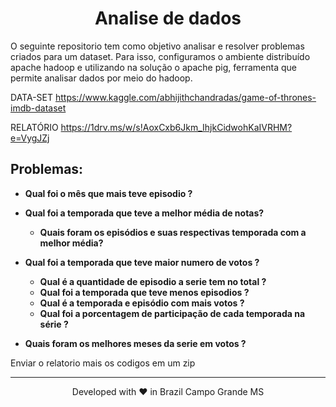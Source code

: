 <h1 align="center">Analise de dados</h1>

O seguinte repositorio tem como objetivo analisar e resolver problemas criados para um dataset. Para isso, configuramos o ambiente distribuído apache hadoop e utilizando na solução o apache pig, ferramenta que permite analisar dados por meio do hadoop.

DATA-SET
https://www.kaggle.com/abhijithchandradas/game-of-thrones-imdb-dataset

RELATÓRIO
https://1drv.ms/w/s!AoxCxb6Jkm_IhjkCidwohKaIVRHM?e=VygJZj

## Problemas:

* **Qual foi o mês que mais teve episodio ?**
* **Qual foi a temporada que teve a melhor média de notas?**
    * **Quais foram os episódios e suas respectivas temporada com a melhor média?**
* **Qual foi a temporada que teve maior numero de votos ?**
    * **Qual é a quantidade de episodio a serie tem no total ?**
    * **Qual foi a temporada  que teve menos episodios ?**
    * **Qual é a temporada e episódio com mais votos ?**
    * **Qual foi a porcentagem de participação de cada temporada na série ?**

* **Quais foram os melhores meses da serie em votos ?** 


Enviar o relatorio mais os codigos em um zip 
<hr>
<p align="center">
Developed with ❤️ in Brazil Campo Grande MS 
</p>
